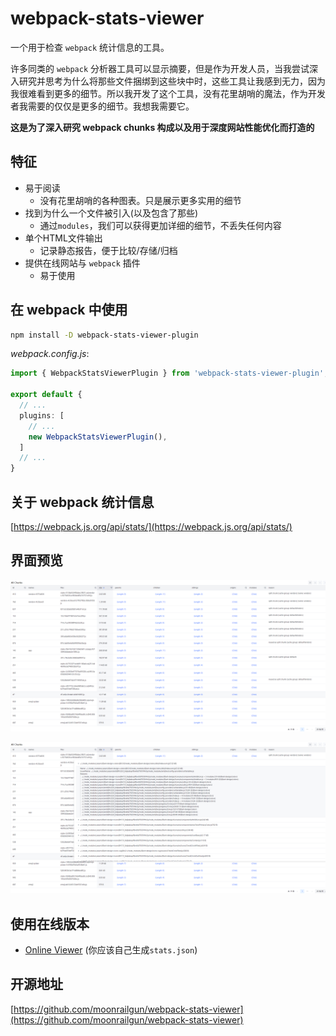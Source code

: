 # webpack-stats-viewer

一个用于检查 `webpack` 统计信息的工具。

许多同类的 `webpack` 分析器工具可以显示摘要，但是作为开发人员，当我尝试深入研究并思考为什么将那些文件捆绑到这些块中时，这些工具让我感到无力，因为我很难看到更多的细节。所以我开发了这个工具，没有花里胡哨的魔法，作为开发者我需要的仅仅是更多的细节。我想我需要它。

**这是为了深入研究 webpack chunks 构成以及用于深度网站性能优化而打造的**

## 特征

- 易于阅读
  - 没有花里胡哨的各种图表。只是展示更多实用的细节
- 找到为什么一个文件被引入(以及包含了那些)
  - 通过`modules`，我们可以获得更加详细的细节，不丢失任何内容
- 单个HTML文件输出
  - 记录静态报告，便于比较/存储/归档
- 提供在线网站与 `webpack` 插件
  - 易于使用

## 在 webpack 中使用

```bash
npm install -D webpack-stats-viewer-plugin
```

*webpack.config.js*:
```ts
import { WebpackStatsViewerPlugin } from 'webpack-stats-viewer-plugin';

export default {
  // ...
  plugins: [
    // ...
    new WebpackStatsViewerPlugin(),
  ]
  // ...
}
```

## 关于 webpack 统计信息

[https://webpack.js.org/api/stats/](https://webpack.js.org/api/stats/)

## 界面预览

![](./docs/screenshot.png)

![](./docs/screenshot2.png)

## 使用在线版本

- [Online Viewer](https://webpack-stats-viewer.moonrailgun.com/) (你应该自己生成`stats.json`)

## 开源地址

[https://github.com/moonrailgun/webpack-stats-viewer](https://github.com/moonrailgun/webpack-stats-viewer)
